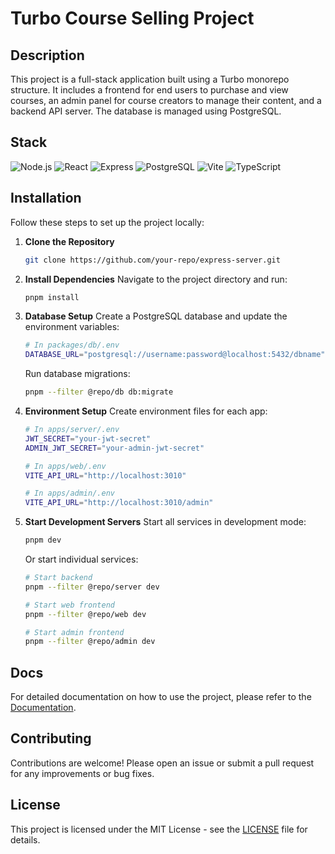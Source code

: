 # Turbo Course Selling Project

## Description
This project is a full-stack application built using a Turbo monorepo structure. It includes a frontend for end users to purchase and view courses, an admin panel for course creators to manage their content, and a backend API server. The database is managed using PostgreSQL.

## Stack
![Node.js](https://img.shields.io/badge/Node.js-339933?style=flat&logo=nodedotjs&logoColor=white)
![React](https://img.shields.io/badge/React-61DAFB?style=flat&logo=react&logoColor=black)
![Express](https://img.shields.io/badge/Express.js-404D59?style=flat&logo=express&logoColor=white)
![PostgreSQL](https://img.shields.io/badge/PostgreSQL-4169E1?style=flat&logo=postgresql&logoColor=white)
![Vite](https://img.shields.io/badge/Vite-4FC08D?style=flat&logo=vite&logoColor=white)
![TypeScript](https://img.shields.io/badge/TypeScript-007ACC?style=flat&logo=typescript&logoColor=white)

## Installation
Follow these steps to set up the project locally:

1. **Clone the Repository**
   ```bash
   git clone https://github.com/your-repo/express-server.git
   ```

2. **Install Dependencies**
   Navigate to the project directory and run:
   ```bash
   pnpm install
   ```

3. **Database Setup**
   Create a PostgreSQL database and update the environment variables:
   ```bash
   # In packages/db/.env
   DATABASE_URL="postgresql://username:password@localhost:5432/dbname"
   ```
   Run database migrations:
   ```bash
   pnpm --filter @repo/db db:migrate
   ```

4. **Environment Setup**
   Create environment files for each app:
   ```bash
   # In apps/server/.env
   JWT_SECRET="your-jwt-secret"
   ADMIN_JWT_SECRET="your-admin-jwt-secret"

   # In apps/web/.env
   VITE_API_URL="http://localhost:3010"

   # In apps/admin/.env
   VITE_API_URL="http://localhost:3010/admin"
   ```

5. **Start Development Servers**
   Start all services in development mode:
   ```bash
   pnpm dev
   ```
   Or start individual services:
   ```bash
   # Start backend
   pnpm --filter @repo/server dev

   # Start web frontend
   pnpm --filter @repo/web dev

   # Start admin frontend
   pnpm --filter @repo/admin dev
   ```

## Docs
For detailed documentation on how to use the project, please refer to the [Documentation](./docs/app/getting-started/page.tsx).

## Contributing
Contributions are welcome! Please open an issue or submit a pull request for any improvements or bug fixes.

## License
This project is licensed under the MIT License - see the [LICENSE](LICENSE) file for details.
